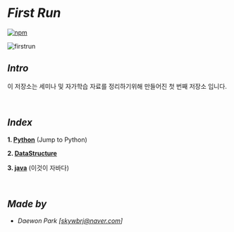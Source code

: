 # *First Run*
[![npm](https://img.shields.io/badge/start%20%3A-18.09.20-orange.svg)]()
 
 ![firstrun](./documents/img/qt.gif)
 
 ## *Intro*
 이 저장소는 세미나 및 자가학습 자료를 정리하기위해 만들어진 첫 번째 저장소 입니다.

<br>

## *Index*
 **1. [Python](https://github.com/MoochiPark/first-run/tree/master/JTP)** (Jump to Python)

 **2. [DataStructure](https://github.com/MoochiPark/first-run/tree/master/DataStructure)**

**3. [java](https://github.com/MoochiPark/first-run/tree/master/DataStructure)** (이것이 자바다)


<br>

## *Made by*
 - *Daewon Park* *[<skywbrj@naver.com>]*
